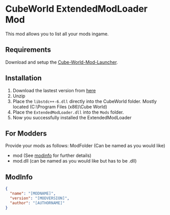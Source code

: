 # CubeWorld ExtendedModLoader Mod
This mod allows you to list all your mods ingame. 

## Requirements
Download and setup the [Cube-World-Mod-Launcher](https://github.com/ChrisMiuchiz/Cube-World-Mod-Launcher).

## Installation
1. Download the lastest version from [here](https://github.com/Tandashi/Cube-World-ExtendedModLauncher-Mod/releases)
2. Unzip
3. Place the `libstdc++-6.dll` directly into the CubeWorld folder. Mostly located (C:\Program Files (x86)\Cube World)
4. Place the `ExtendedModLoader.dll` into the `Mods` folder.
5. Now you successfully installed the ExtendedModLoader

## For Modders
Provide your mods as follows:
ModFolder (Can be named as you would like)
  - mod (See [modinfo](#modinfo) for further details)
  - mod.dll (can be named as you would like but has to be .dll)

## ModInfo
```json
{
  "name": "[MODNAME]",
  "version": "[MODVERSION]",
  "author": "[AUTHORNAME]"
}
```
